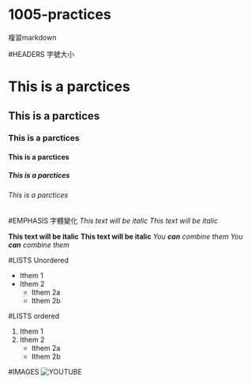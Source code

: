 # 1005-practices
複習markdown

#HEADERS 字號大小
# This is a parctices 
## This is a parctices
### This is a parctices
#### This is a parctices
##### This is a parctices
###### This is a parctices

#EMPHASIS 字體變化
*This text will be italic*
_This text will be italic_

**This text will be italic**
__This text will be italic__
*You **can** combine them*
_You __can__ combine them_

#LISTS Unordered
* Ithem 1
* Ithem 2
    * Ithem 2a
    * Ithem 2b
    
  
#LISTS ordered
1. Ithem 1
2. Ithem 2
    * Ithem 2a
    * Ithem 2b
    
#IMAGES
![YOUTUBE]()
